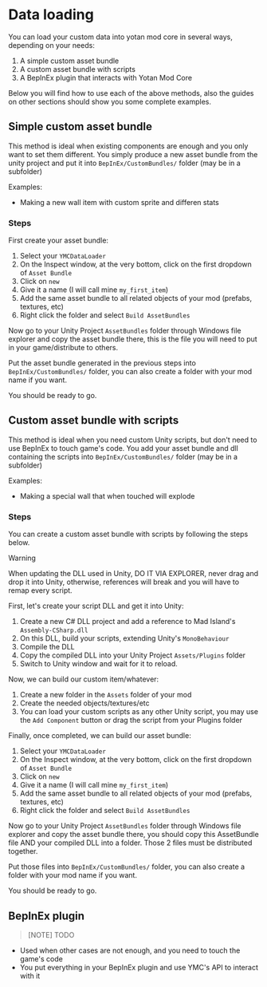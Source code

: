 # Data loading

You can load your custom data into yotan mod core in several ways, depending on your needs:

1. A simple custom asset bundle
2. A custom asset bundle with scripts
3. A BepInEx plugin that interacts with Yotan Mod Core

Below you will find how to use each of the above methods, also the guides on other sections should show you
some complete examples.


## Simple custom asset bundle

This method is ideal when existing components are enough and you only want to set them different.
You simply produce a new asset bundle from the unity project and put it into `BepInEx/CustomBundles/` folder (may be in a subfolder)

Examples:
- Making a new wall item with custom sprite and differen stats


### Steps

First create your asset bundle:

1. Select your `YMCDataLoader`
2. On the Inspect window, at the very bottom, click on the first dropdown of `Asset Bundle`
3. Click on `new`
4. Give it a name (I will call mine `my_first_item`)
5. Add the same asset bundle to all related objects of your mod (prefabs, textures, etc)
6. Right click the folder and select `Build AssetBundles`

Now go to your Unity Project `AssetBundles` folder through Windows file explorer and copy the asset bundle there,
this is the file you will need to put in your game/distribute to others.

Put the asset bundle generated in the previous steps into `BepInEx/CustomBundles/` folder, you can also create a folder with your mod name if you want.

You should be ready to go.


## Custom asset bundle with scripts

This method is ideal when you need custom Unity scripts, but don't need to use BepInEx to touch game's code.
You add your asset bundle and dll containing the scripts into `BepInEx/CustomBundles/` folder (may be in a subfolder)

Examples:
- Making a special wall that when touched will explode

### Steps

You can create a custom asset bundle with scripts by following the steps below.

> [!WARNING]
> When updating the DLL used in Unity, DO IT VIA EXPLORER, never drag and drop it into Unity,
> otherwise, references will break and you will have to remap every script.


First, let's create your script DLL and get it into Unity:

1. Create a new C# DLL project and add a reference to Mad Island's `Assembly-CSharp.dll`
2. On this DLL, build your scripts, extending Unity's `MonoBehaviour`
3. Compile the DLL
4. Copy the compiled DLL into your Unity Project `Assets/Plugins` folder
5. Switch to Unity window and wait for it to reload.


Now, we can build our custom item/whatever:

1. Create a new folder in the `Assets` folder of your mod
2. Create the needed objects/textures/etc
3. You can load your custom scripts as any other Unity script, you may use the `Add Component` button or drag the script from your Plugins folder


Finally, once completed, we can build our asset bundle:

1. Select your `YMCDataLoader`
2. On the Inspect window, at the very bottom, click on the first dropdown of `Asset Bundle`
3. Click on `new`
4. Give it a name (I will call mine `my_first_item`)
5. Add the same asset bundle to all related objects of your mod (prefabs, textures, etc)
6. Right click the folder and select `Build AssetBundles`

Now go to your Unity Project `AssetBundles` folder through Windows file explorer and copy the asset bundle there,
you should copy this AssetBundle file AND your compiled DLL into a folder. Those 2 files must be distributed together.

Put those files into `BepInEx/CustomBundles/` folder, you can also create a folder with your mod name if you want.

You should be ready to go.


## BepInEx plugin

> [NOTE]
> TODO

- Used when other cases are not enough, and you need to touch the game's code
- You put everything in your BepInEx plugin and use YMC's API to interact with it
